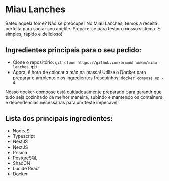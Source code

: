 ﻿# Miau Lanches

Bateu aquela fome? Não se preocupe! No Miau Lanches, temos a receita perfeita para saciar seu apetite. Prepare-se para testar o nosso sistema. É simples, rápido e delicioso!

## Ingredientes principais para o seu pedido:

- Clone o repositório: `git clone https://github.com/brunohhomem/miau-lanches.git`
- Agora, é hora de colocar a mão na massa! Utilize o Docker para preparar o ambiente e os ingredientes fresquinhos: `docker compose up -d`

Nosso docker-compose está cuidadosamente preparado para garantir que tudo seja cozinhado da melhor maneira, subindo e mantendo os containers e dependências necessárias para um teste impecável!

## Lista dos principais ingredientes:
- NodeJS
- Typescript
- NestJS
- NextJS
- Prisma
- PostgreSQL
- ShadCN
- Lucide React
- Docker
